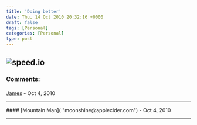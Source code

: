 ```yaml
---
title: 'Doing better'
date: Thu, 14 Oct 2010 20:32:16 +0000
draft: false
tags: [Personal]
categories: [Personal]
type: post
---
```


![](http://speed.io/pics/3571/5858/speed.io.png "speed.io")
---
### Comments:
####
[James]( "jbowes@gmail.com") - <time datetime="2010-10-14 17:04:56">Oct 4, 2010</time>


<hr />
####
[Mountain Man]( "moonshine@applecider.com") - <time datetime="2010-10-14 17:15:59">Oct 4, 2010</time>


<hr />
